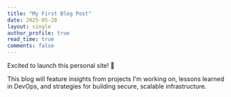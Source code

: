 ```yaml
---
title: "My First Blog Post"
date: 2025-05-28
layout: single
author_profile: true
read_time: true
comments: false
---
```


Excited to launch this personal site! 🚀

This blog will feature insights from projects I'm working on, lessons learned in DevOps, and strategies for building secure, scalable infrastructure.
